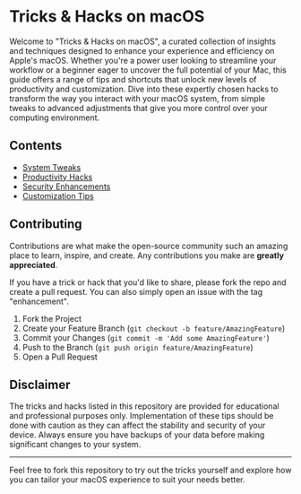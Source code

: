 # Tricks & Hacks on macOS

Welcome to "Tricks & Hacks on macOS", a curated collection of insights and techniques designed to enhance your experience and efficiency on Apple's macOS. Whether you're a power user looking to streamline your workflow or a beginner eager to uncover the full potential of your Mac, this guide offers a range of tips and shortcuts that unlock new levels of productivity and customization. Dive into these expertly chosen hacks to transform the way you interact with your macOS system, from simple tweaks to advanced adjustments that give you more control over your computing environment.

## Contents

- [System Tweaks](#system-tweaks)
- [Productivity Hacks](#productivity-hacks)
- [Security Enhancements](#security-enhancements)
- [Customization Tips](#customization-tips)

## Contributing

Contributions are what make the open-source community such an amazing place to learn, inspire, and create. Any contributions you make are **greatly appreciated**.

If you have a trick or hack that you'd like to share, please fork the repo and create a pull request. You can also simply open an issue with the tag "enhancement".

1. Fork the Project
2. Create your Feature Branch (`git checkout -b feature/AmazingFeature`)
3. Commit your Changes (`git commit -m 'Add some AmazingFeature'`)
4. Push to the Branch (`git push origin feature/AmazingFeature`)
5. Open a Pull Request

## Disclaimer

The tricks and hacks listed in this repository are provided for educational and professional purposes only. Implementation of these tips should be done with caution as they can affect the stability and security of your device. Always ensure you have backups of your data before making significant changes to your system.

---

Feel free to fork this repository to try out the tricks yourself and explore how you can tailor your macOS experience to suit your needs better.
